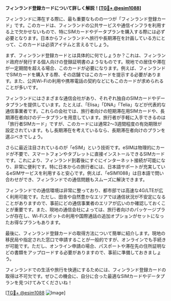 **フィンランド登録カードについて詳しく解説！[[TG💪+ @esim1088](https://t.me/s/esim1088)]**

フィンランドに滞在する際に、最も重要なものの一つが「フィンランド登録カード」です。このカードは、フィンランドの公共サービスや通信インフラを利用する上で欠かせないもので、特にSIMカードやデータプランを購入する際には必ず必要となります。日本からフィンランドへ旅行や長期滞在を計画している方にとって、このカードは必須アイテムと言えるでしょう。

まず、フィンランド登録カードとは具体的に何でしょうか？これは、フィンランド政府が発行する個人向けの登録証明書のようなものです。現地での居住や滞在が一定期間を超える場合、このカードが必要になります。例えば、フィンランドでSIMカードを購入する際、その店舗ではこのカードを提示する必要があります。また、公共Wi-Fiの利用や携帯電話の契約などにもこのカードが求められることが多いです。

フィンランドにはさまざまな通信会社があり、それぞれ独自のSIMカードやデータプランを提供しています。たとえば、「Elisa」「DNA」「Telia」などが代表的な通信事業者です。これらの会社では、旅行者向けの短期滞在用SIMカードや、長期滞在者向けのデータプランを用意しています。旅行者が手軽に入手できるのは「旅行者SIMカード」ですが、このカードには通常2～3週間程度の有効期限が設定されています。もし長期滞在を考えているなら、長期滞在者向けのプランを選ぶべきでしょう。

さらに最近注目されているのが「eSIM」という技術です。eSIMは物理的にカードが不要で、スマートフォンやタブレットに直接インストールできるSIMカードです。これにより、フィンランド到着後にすぐにインターネット接続が可能になり、非常に便利です。特に日本からの旅行者には、日本語サポートが充実しているeSIMサービスを利用すると安心です。例えば、「eSIM1088」は日本語で問い合わせができ、フィンランドでの通信問題もスムーズに解決できます。

フィンランドでの通信環境は非常に整っており、都市部では高速な4G/LTEが広く利用可能です。ただし、田舎や自然豊かなエリアでは通信状況が不安定になることがありますので、事前にどの通信事業者のエリアが広いのか確認しておくことが重要です。また、現地の通信会社によっては、旅行者向けのパッケージプランが存在し、Wi-Fiスポットの利用や国際通話の追加オプションがセットになったお得なプランもあります。

最後に、フィンランド登録カードの取得方法について簡単に紹介します。現地の移民局や指定された窓口で申請することが一般的ですが、オンラインでも手続きが可能です。ただし、オンライン申請の場合、パスポートや滞在先の住所証明などの書類をアップロードする必要がありますので、事前に準備しておきましょう。

フィンランドでの生活や旅行を快適にするためには、フィンランド登録カードの取得は不可欠です。ぜひこの機会に、自分に合った最適なSIMカードやデータプランを見つけてみてくださいね！

[[TG💪+ @esim1088](https://t.me/s/esim1088) ![Image](https://i.postimg.cc/Y0z9fWf4/image.png)]
